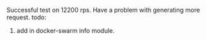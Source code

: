 Successful test on 12200 rps. Have a problem with generating more request.
todo: 
1. add in docker-swarm info module.